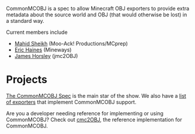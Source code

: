 CommonMCOBJ is a spec to allow Minecraft OBJ exporters to provide extra metadata about the source world and OBJ (that would otherwise be lost) in a standard way.

Current members include
- [Mahid Sheikh](https://github.com/StandingPadAnimations) (Moo-Ack! Productions/MCprep)
- [Eric Haines](https://github.com/erich666) (Mineways)
- [James Horsley](https://github.com/mmdanggg2) (jmc2OBJ)

# Projects
[The CommonMCOBJ Spec](https://github.com/CommonMCOBJ/CommonMCOBJ) is the main star of the show. We also have a [list of exporters](https://github.com/CommonMCOBJ/Exporters) that implement CommonMCOBJ support.

Are you a developer needing reference for implementing or using CommonMCOBJ? Check out [cmc2OBJ](https://github.com/CommonMCOBJ/cmc2obj), the reference implementation for CommonMCOBJ.

